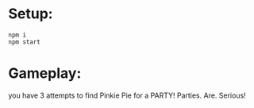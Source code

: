 # Setup:

```
npm i
npm start
```

# Gameplay:

you have 3 attempts to find Pinkie Pie for a PARTY! Parties. Are. Serious!
